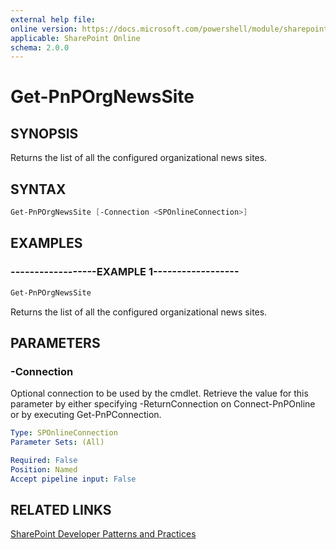 ```yaml
---
external help file:
online version: https://docs.microsoft.com/powershell/module/sharepoint-pnp/get-pnporgnewssite
applicable: SharePoint Online
schema: 2.0.0
---
```


# Get-PnPOrgNewsSite

## SYNOPSIS
Returns the list of all the configured organizational news sites.

## SYNTAX 

```powershell
Get-PnPOrgNewsSite [-Connection <SPOnlineConnection>]
```

## EXAMPLES

### ------------------EXAMPLE 1------------------
```powershell
Get-PnPOrgNewsSite
```

Returns the list of all the configured organizational news sites.

## PARAMETERS

### -Connection
Optional connection to be used by the cmdlet. Retrieve the value for this parameter by either specifying -ReturnConnection on Connect-PnPOnline or by executing Get-PnPConnection.

```yaml
Type: SPOnlineConnection
Parameter Sets: (All)

Required: False
Position: Named
Accept pipeline input: False
```

## RELATED LINKS

[SharePoint Developer Patterns and Practices](https://aka.ms/sppnp)